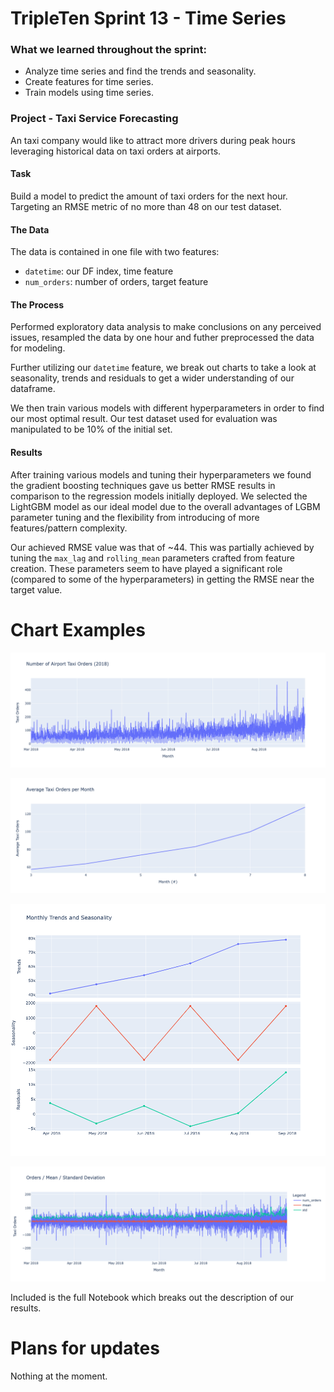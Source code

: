# TripleTen Sprint 13 - Time Series

### What we learned throughout the sprint:

- Analyze time series and find the trends and seasonality.
- Create features for time series.
- Train models using time series.

### Project - Taxi Service Forecasting

An taxi company would like to attract more drivers during peak hours leveraging historical data on taxi orders at airports. 

#### Task

Build a model to predict the amount of taxi orders for the next hour. Targeting an RMSE metric of no more than 48 on our test dataset.

#### The Data

The data is contained in one file with two features:

- `datetime`: our DF index, time feature
- `num_orders`: number of orders, target feature

#### The Process

Performed exploratory data analysis to make conclusions on any perceived issues, resampled the data by one hour and futher preprocessed the data for modeling.

Further utilizing our `datetime` feature, we break out charts to take a look at seasonality, trends and residuals to get a wider understanding of our dataframe.

We then train various models with different hyperparameters in order to find our most optimal result. Our test dataset used for evaluation was manipulated to be 10% of the initial set.

#### Results

After training various models and tuning their hyperparameters we found the gradient boosting techniques gave us better RMSE results in comparison to the regression models initially deployed. We selected the LightGBM model as our ideal model due to the overall advantages of LGBM parameter tuning and the flexibility from introducing of more features/pattern complexity. 

Our achieved RMSE value was that of ~44. This was partially achieved by tuning the `max_lag` and `rolling_mean` parameters crafted from feature creation. These parameters seem to have played a significant role (compared to some of the hyperparameters) in getting the RMSE near the target value.

# Chart Examples

![Alt text](images/newplot1.png)

![Alt text](images/newplot2.png)

![Alt text](images/newplot3.png)

![Alt text](images/newplot4.png)

Included is the full Notebook which breaks out the description of our results.

# Plans for updates

Nothing at the moment.
